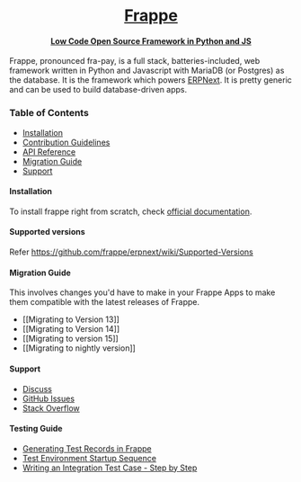 <div align="center">
   <a href="https://frappe.io">
      <h1>Frappe</h1>
      <h4>Low Code Open Source Framework in Python and JS</h4>
   </a>
</div>

Frappe, pronounced fra-pay, is a full stack, batteries-included, web
framework written in Python and Javascript with MariaDB (or Postgres) as the database.
It is the framework which powers [ERPNext](//erpnext.com). It is pretty generic and can
be used to build database-driven apps.

### Table of Contents
* [Installation](#installation)
* [Contribution Guidelines](https://github.com/frappe/erpnext/wiki/Contribution-Guidelines)
* [API Reference](https://frappeframework.com/docs/user/en/api)
* [Migration Guide](#migration-guide)
* [Support](#support)


#### Installation

To install frappe right from scratch, check [official documentation](https://frappeframework.com/docs/v14/user/en/installation).

#### Supported versions

Refer https://github.com/frappe/erpnext/wiki/Supported-Versions


#### Migration Guide

This involves changes you'd have to make in your Frappe Apps to make them compatible with the latest releases of Frappe.

* [[Migrating to Version 13]]
* [[Migrating to Version 14]]
* [[Migrating to version 15]]
* [[Migrating to nightly version]]

#### Support
* [Discuss](https://discuss.erpnext.com)
* [GitHub Issues](https://github.com/frappe/frappe/issues)
* [Stack Overflow](https://stackoverflow.com/questions/tagged/frappe)

#### Testing Guide
* [Generating Test Records in Frappe](https://github.com/frappe/frappe/wiki/Generating-Test-Records-in-Frappe)
* [Test Environment Startup Sequence](https://github.com/frappe/frappe/wiki/Frappe-Test-Record-Loading:-Startup-Sequence)
* [Writing an Integration Test Case - Step by Step](https://github.com/frappe/frappe/wiki/Writing-an-IntegrationTestCase-in-Frappe:-A-Step%E2%80%90by%E2%80%90Step-Guide)